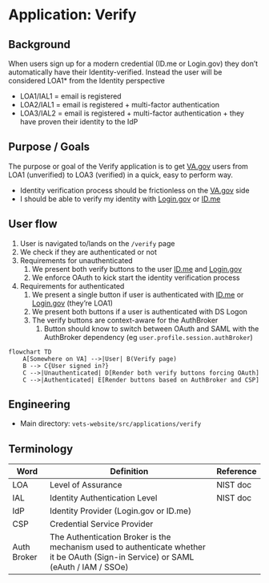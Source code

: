 # Application: Verify

## Background

When users sign up for a modern credential (ID.me or Login.gov) they don’t automatically have their Identity-verified. Instead the user will be considered LOA1* from the Identity perspective

- LOA1/IAL1 = email is registered
- LOA2/IAL1 = email is registered + multi-factor authentication
- LOA3/IAL2 = email is registered + multi-factor authentication + they have proven their identity to the IdP

## Purpose / Goals

The purpose or goal of the Verify application is to get [VA.gov](http://VA.gov) users from LOA1 (unverified) to LOA3 (verified) in a quick, easy to perform way.

- Identity verification process should be frictionless on the [VA.gov](http://VA.gov) side
- I should be able to verify my identity with [Login.gov](http://Login.gov) or [ID.me](http://ID.me)

## User flow

1. User is navigated to/lands on the `/verify` page
2. We check if they are authenticated or not
3. Requirements for unauthenticated
    1. We present both verify buttons to the user [ID.me](http://ID.me) and [Login.gov](http://Login.gov)
    2. We enforce OAuth to kick start the identity verification process
4. Requirements for authenticated
    1. We present a single button if user is authenticated with [ID.me](http://ID.me) or [Login.gov](http://Login.gov) (they’re LOA1)
    2. We present both buttons if a user is authenticated with DS Logon
    3. The verify buttons are context-aware for the AuthBroker
        1. Button should know to switch between OAuth and SAML with the AuthBroker dependency (eg `user.profile.session.authBroker`)

```mermaid
flowchart TD
    A[Somewhere on VA] -->|User| B(Verify page)
    B --> C{User signed in?}
    C -->|Unauthenticated| D[Render both verify buttons forcing OAuth]
    C -->|Authenticated| E[Render buttons based on AuthBroker and CSP]
```

## Engineering
- Main directory: `vets-website/src/applications/verify`

## Terminology

| **Word** | **Definition** | **Reference** |
| --- | --- | --- |
| LOA | Level of Assurance | NIST doc |
| IAL | Identity Authentication Level | NIST doc |
| IdP | Identity Provider (Login.gov or ID.me) |  |
| CSP | Credential Service Provider |  |
| Auth Broker | The Authentication Broker is the mechanism used to authenticate whether it be OAuth (Sign-in Service) or SAML (eAuth / IAM / SSOe) |  |
